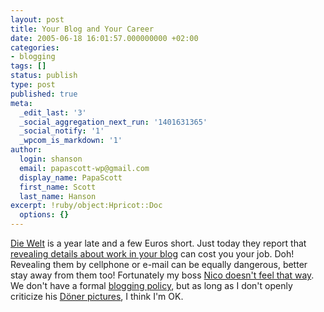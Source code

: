 ```yaml
---
layout: post
title: Your Blog and Your Career
date: 2005-06-18 16:01:57.000000000 +02:00
categories:
- blogging
tags: []
status: publish
type: post
published: true
meta:
  _edit_last: '3'
  _social_aggregation_next_run: '1401631365'
  _social_notify: '1'
  _wpcom_is_markdown: '1'
author:
  login: shanson
  email: papascott-wp@gmail.com
  display_name: PapaScott
  first_name: Scott
  last_name: Hanson
excerpt: !ruby/object:Hpricot::Doc
  options: {}
---
```

<p><a href="http://www.welt.de/">Die Welt</a> is a year late and a few Euros short. Just today they report that <a href="http://www.welt.de/data/2005/06/18/733179.html" title="Um Kopf und Kragen geplaudert">revealing details about work in your blog</a> can cost you your job. Doh! Revealing them by cellphone or e-mail can be equally dangerous, better stay away from them too! Fortunately my boss <a href="http://lumma.de/eintrag.php?id=1767" title="Blog killt Karriere? [Lummaland - das Weblog]">Nico doesn't feel that way</a>. We don't have a formal <a href="https://www.papascott.de/archives/2005/02/11/blogging-policy/" title="PapaScott: Blogging Policy">blogging policy</a>, but as long as I don't openly criticize his <a href="http://lumma.de/eintrag.php?id=1769" title="Doenerstag [Lummaland - das Weblog]">D&ouml;ner pictures</a>, I think I'm OK.</p>
